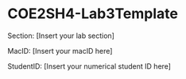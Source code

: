 # COE2SH4-Lab3Template

Section: [Insert your lab section]

MacID: [Insert your macID here]

StudentID: [Insert your numerical student ID here]